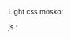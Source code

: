 
Light css mosko:

<link rel="stylesheet" href="cdn.jsdelivr.net/gh/geeks121/mosk@master/light/assets/css/all.min.css">

<link rel="stylesheet" href="cdn.jsdelivr.net/gh/geeks121/mosk@master/light/assets/css/animate.css">

<link rel="stylesheet" href="cdn.jsdelivr.net/gh/geeks121/mosk@master/light/assets/css/bootstrap.min.css">

<link rel="stylesheet" href="cdn.jsdelivr.net/gh/geeks121/mosk@master/light/assets/css/flaticon.css">

<link rel="stylesheet" href="cdn.jsdelivr.net/gh/geeks121/mosk@master/light/assets/css/jquery-ui.min.css">

<link rel="stylesheet" href="cdn.jsdelivr.net/gh/geeks121/mosk@master/light/assets/css/magnific-popup.css">

<link rel="stylesheet" href="cdn.jsdelivr.net/gh/geeks121/mosk@master/light/assets/css/main.css">

<link rel="stylesheet" href="cdn.jsdelivr.net/gh/geeks121/mosk@master/light/assets/css/nice-select.css">

<link rel="stylesheet" href="github.com/geeks121/mosk/blob/master/light/assets/css/owl.min.css">

js :

<link rel="stylesheet" href="cdn.jsdelivr.net/gh/geeks121/mosk@master/light/assets/js/ajax.js">

<link rel="stylesheet" href="github.com/geeks121/mosk/blob/master/light/assets/js/bootstrap.min.js">

<link rel="stylesheet" href="cdn.jsdelivr.net/gh/geeks121/mosk@master/light/assets/js/canvasjs.min.js">

<link rel="stylesheet" href="cdn.jsdelivr.net/gh/geeks121/mosk@master/light/assets/js/contact.js">

<link rel="stylesheet" href="cdn.jsdelivr.net/gh/geeks121/mosk@master/light/assets/js/countdown.js">

<link rel="stylesheet" href="cdn.jsdelivr.net/gh/geeks121/mosk@master/light/assets/js/counterup.min.js">

<link rel="stylesheet" href="cdn.jsdelivr.net/gh/geeks121/mosk@master/light/assets/js/jquery-3.3.1.min.js">

<link rel="stylesheet" href="cdn.jsdelivr.net/gh/geeks121/mosk@master/light/assets/js/jquery-ui.min.js">

<link rel="stylesheet" href="cdn.jsdelivr.net/gh/geeks121/mosk@master/light/assets/js/magnific-popup.min.js">

<link rel="stylesheet" href="cdn.jsdelivr.net/gh/geeks121/mosk@master/light/assets/js/main.js">

<link rel="stylesheet" href="cdn.jsdelivr.net/gh/geeks121/mosk@master/light/assets/js/map.js">

<link rel="stylesheet" href="cdn.jsdelivr.net/gh/geeks121/mosk@master/light/assets/js/modernizr-3.6.0.min.js">

<link rel="stylesheet" href="cdn.jsdelivr.net/gh/geeks121/mosk@master/light/assets/js/nice-select.js">

<link rel="stylesheet" href="cdn.jsdelivr.net/gh/geeks121/mosk@master/light/assets/js/owl.min.js">

<link rel="stylesheet" href="cdn.jsdelivr.net/gh/geeks121/mosk@master/light/assets/js/paroller.js">

<link rel="stylesheet" href="cdn.jsdelivr.net/gh/geeks121/mosk@master/light/assets/js/plugins.js">

<link rel="stylesheet" href="cdn.jsdelivr.net/gh/geeks121/mosk@master/light/assets/js/waypoints.js">

<link rel="stylesheet" href="cdn.jsdelivr.net/gh/geeks121/mosk@master/light/assets/js/wow.min.js

